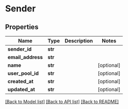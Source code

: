 # Sender

## Properties
Name | Type | Description | Notes
------------ | ------------- | ------------- | -------------
**sender_id** | **str** |  | 
**email_address** | **str** |  | 
**name** | **str** |  | [optional] 
**user_pool_id** | **str** |  | [optional] 
**created_at** | **str** |  | [optional] 
**updated_at** | **str** |  | [optional] 

[[Back to Model list]](../README.md#documentation-for-models) [[Back to API list]](../README.md#documentation-for-api-endpoints) [[Back to README]](../README.md)

